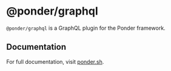 # @ponder/graphql

`@ponder/graphql` is a GraphQL plugin for the Ponder framework.

## Documentation

For full documentation, visit [ponder.sh](https://ponder.sh/getting-started).
